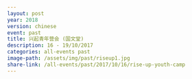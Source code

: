 ```yaml
---
layout: post
year: 2018
version: chinese
event: past
title: 兴起青年营会 (国文堂)
description: 16 - 19/10/2017
categories: all-events past
image-path: /assets/img/past/riseup1.jpg
share-link: /all-events/past/2017/10/16/rise-up-youth-camp
---
```

